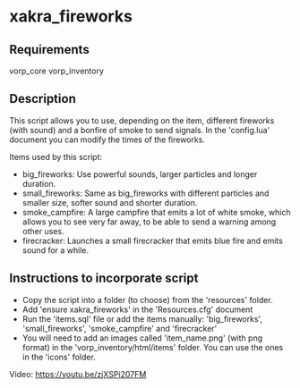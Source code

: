 # xakra_fireworks
## Requirements
vorp_core
vorp_inventory

## Description
This script allows you to use, depending on the item, different fireworks (with sound) and a bonfire of smoke to send signals. In the 'config.lua' document you can modify the times of the fireworks.

Items used by this script:
- big_fireworks: Use powerful sounds, larger particles and longer duration.
- small_fireworks: Same as big_fireworks with different particles and smaller size, softer sound and shorter duration.
- smoke_campfire: A large campfire that emits a lot of white smoke, which allows you to see very far away, to be able to send a warning among other uses.
- firecracker: Launches a small firecracker that emits blue fire and emits sound for a while.

## Instructions to incorporate script
- Copy the script into a folder (to choose) from the 'resources' folder.
- Add 'ensure xakra_fireworks' in the 'Resources.cfg' document
- Run the 'items.sql' file or add the items manually: 'big_fireworks', 'small_fireworks', 'smoke_campfire' and 'firecracker'
- You will need to add an images called 'item_name.png' (with png format) in the 'vorp_inventory/html/items' folder. You can use the ones in the 'icons' folder.

Video:
https://youtu.be/zjXSPi207FM